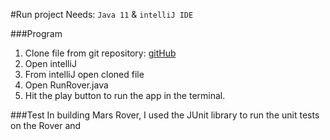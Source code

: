 #Run project
Needs: `Java 11` & `intelliJ IDE`

###Program
1. Clone file from git repository: [gitHub](https://github.com/fionatolliday/mars-rover)
2. Open intelliJ
3. From intelliJ open cloned file
4. Open RunRover.java
5. Hit the play button to run the app in the terminal.


###Test
In building Mars Rover, I used the JUnit library to run the unit tests on the Rover and
